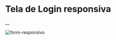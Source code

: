 # Tela de Login responsiva
__


![form-responsivo](https://user-images.githubusercontent.com/60712131/178758957-e13f49b7-0173-4ab5-ac33-440c94da2e98.gif)
